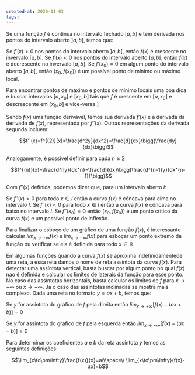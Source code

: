 ```yaml
---
created-at: 2020-11-03
tags:
---
```

Se uma função $f$ é contínua no intervalo fechado $[a,b]$ e tem derivada nos pontos do intervalo aberto $]a,b[$, temos que:

Se $f'(x)>0$ nos pontos do intervalo aberto $]a,b[$, então $f(x)$ é crescente no invervalo $[a,b]$.
Se $f'(x)<0$ nos pontos do intervalo aberto $]a,b[$, então $f(x)$ é decrescente no invervalo $[a,b]$.
Se $f'(x_0)=0$ em algum ponto do intervalo aberto $]a,b[$, então $(x_0,f(x_0))$ é um possível ponto de mínimo ou máximo local.

Para encontrar pontos de máximo e pontos de mínimo locais uma boa dica é buscar intervalos $[a,x_0]$ e $[x_0,b]$ tais que $f$ é crescente em $[a,x_0]$ e descrescente em $[x_0,b]$ e vice-versa.]

Sendo $f(x)$ uma função derivável, temos sua derivada $f'(x)$ e a derivada da derivada de $f(x)$, representada por $f''(x)$. Outras representações da derivada segunda incluem:

$$f''(x)=f^{(2)}(x)=\frac{d^2y}{dx^2}=\frac{d}{dx}\bigg(\frac{dy}{dx}\bigg)$$

Analogamente, é possível definir para cada $n\geq2$

$$f^{(n)}(x)=\frac{d^ny}{dx^n}=\frac{d}{dx}\bigg(\frac{d^{n-1}y}{dx^{n-1}}\bigg)$$

Com $f''(x)$  definida, podemos dizer que, para um intervalo aberto $I$:

Se $f''(x)>0$ para todo $x\in I$ então a curva $f(x)$ é côncava para cima no intervalo $I$.
Se $f''(x)<0$ para todo $x\in I$ então a curva $f(x)$ é côncava para baixo no intervalo $I$.
Se $f''(x_0)=0$ então $(x_0,f(x_0))$ é um ponto crítico da curva $f(x)$ e um possível ponto de inflexão.

Para finalizar o esboço de um gráfico de uma função $f(x)$, é interessante calcular $lim_{x\to+\infty}f(x)$ e $lim_{x\to-\infty}f(x)$ para esboçar um ponto extremo da função ou verificar se ela é definida para todo $x\in\mathbb{R}$.

Em algumas funções quando a curva $f(x)$ se aproxima indefinidamentede uma reta, a essa reta damos o nome de reta assíntota da curva $f(x)$.
Para detectar uma assíntota vertical, basta buscar por algum ponto no qual $f(x)$ nao é definida e calcular os limites de laterais da função para esse ponto. No caso das assíntotas horizontais, basta calcular os limites de $f$ para $x\to+\infty$ ou $x\to-\infty$. Já o caso das assíntotas inclinadas se mostra mais complexo. 
Dada uma reta no formato $y=ax+b$, temos que: 

Se $y$ for assíntota do gráfico de $f$ pela direita então $lim_{x\to+\infty}[f(x)-(ax+b)]=0$

Se $y$ for assíntota do gráfico de $f$ pela esquerda então $lim_{x\to-\infty}[f(x)-(ax+b)]=0$

Para determinar os coeficientes $a$ e $b$ da reta assíntota $y$ temos as seguintes definições:

$$\lim_{x\to\pm\infty}\frac{f(x)}{x}=a\\\space\\
\lim_{x\to\pm\infty}(f(x)-ax)=b$$